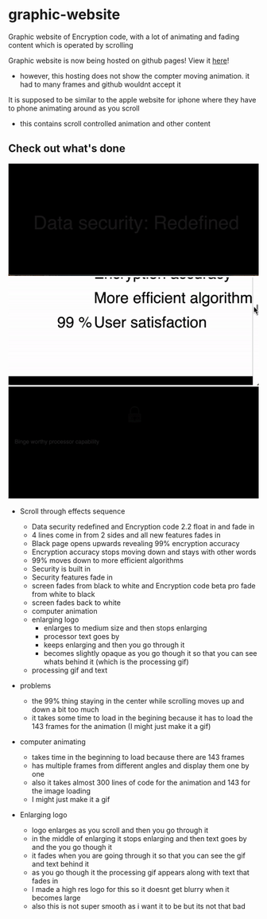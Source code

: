# graphic-website
Graphic website of Encryption code, with a lot of animating and fading content which is operated by scrolling

Graphic website is now being hosted on github pages! View it [here](https://encryptioncode.github.io/graphic-website)!
  - however, this hosting does not show the compter moving animation. it had to many frames and github wouldnt accept it

It is supposed to be similar to the apple website for iphone where they have to phone animating around as you scroll
- this contains scroll controlled animation and other content 

## Check out what's done 
![](Encryption_code_website.gif)
![](ezgif.com-gif-maker-1.gif)
![](enlarging.gif)

- Scroll through effects sequence
  - Data security redefined and Encryption code 2.2 float in and fade in
  - 4 lines come in from 2 sides and all new features fades in
  - Black page opens upwards revealing 99% encryption accuracy
  - Encryption accuracy stops moving down and stays with other words
  - 99% moves down to more efficient algorithms
  - Security is built in
  - Security features fade in
  - screen fades from black to white and Encryption code beta pro fade from white to black
  - screen fades back to white
  - computer animation
  - enlarging logo
    - enlarges to medium size and then stops enlarging
    - processor text goes by
    - keeps enlarging and then you go through it
    - becomes slightly opaque as you go though it so that you can see whats behind it (which is the processing gif)
  - processing gif and text

- problems
  - the 99% thing staying in the center while scrolling moves up and down a bit too much
  - it takes some time to load in the begining because it has to load the 143 frames for the animation (I might just make it a gif) 

- computer animating
  - takes time in the beginning to load because there are 143 frames
  - has multiple frames from different angles and display them one by one
  - also it takes almost 300 lines of code for the animation and 143 for the image loading
  - I might just make it a gif

- Enlarging logo
  - logo enlarges as you scroll and then you go through it
  - in the middle of enlarging it stops enlarging and then text goes by and the you go though it
  - it fades when you are going through it so that you can see the gif and text behind it
  - as you go though it the processing gif appears along with text that fades in
  - I made a high res logo for this so it doesnt get blurry when it becomes large
  - also this is not super smooth as i want it to be but its not that bad
